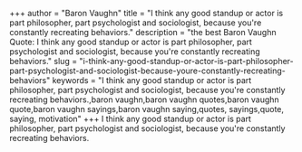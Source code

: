 +++
author = "Baron Vaughn"
title = "I think any good standup or actor is part philosopher, part psychologist and sociologist, because you're constantly recreating behaviors."
description = "the best Baron Vaughn Quote: I think any good standup or actor is part philosopher, part psychologist and sociologist, because you're constantly recreating behaviors."
slug = "i-think-any-good-standup-or-actor-is-part-philosopher-part-psychologist-and-sociologist-because-youre-constantly-recreating-behaviors"
keywords = "I think any good standup or actor is part philosopher, part psychologist and sociologist, because you're constantly recreating behaviors.,baron vaughn,baron vaughn quotes,baron vaughn quote,baron vaughn sayings,baron vaughn saying,quotes, sayings,quote, saying, motivation"
+++
I think any good standup or actor is part philosopher, part psychologist and sociologist, because you're constantly recreating behaviors.
